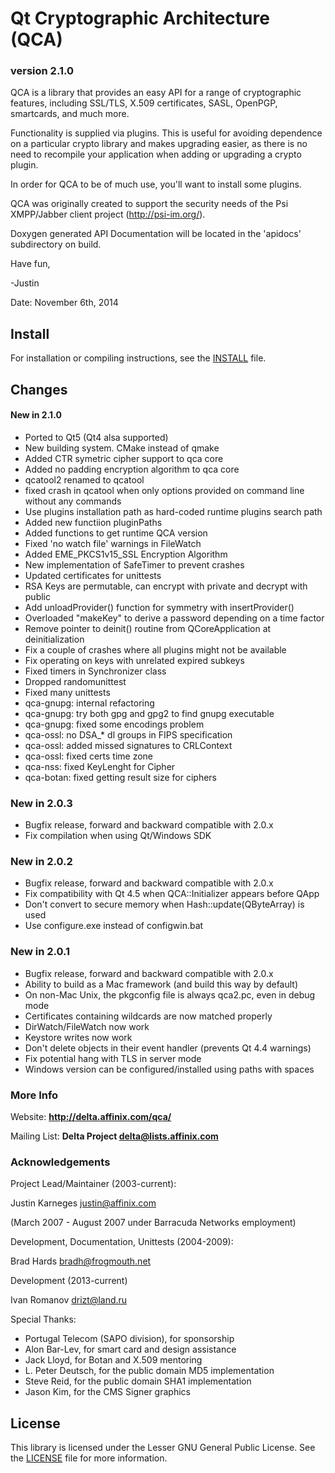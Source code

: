 # Qt Cryptographic Architecture (QCA)
### version 2.1.0

QCA is a library that provides an easy API for a range of cryptographic
features, including SSL/TLS, X.509 certificates, SASL, OpenPGP, smartcards,
and much more.

Functionality is supplied via plugins.  This is useful for avoiding
dependence on a particular crypto library and makes upgrading easier,
as there is no need to recompile your application when adding or
upgrading a crypto plugin.

In order for QCA to be of much use, you'll want to install some plugins.

QCA was originally created to support the security needs of the
Psi XMPP/Jabber client project (http://psi-im.org/).

Doxygen generated API Documentation will be located in the 'apidocs' subdirectory on build.

Have fun,

-Justin

Date: November 6th, 2014

## Install
For installation or compiling instructions, see the [INSTALL](INSTALL) file.

## Changes

#### New in 2.1.0
  - Ported to Qt5 (Qt4 alsa supported)
  - New building system. CMake instead of qmake
  - Added CTR symetric cipher support to qca core
  - Added no padding encryption algorithm to qca core
  - qcatool2 renamed to qcatool
  - fixed crash in qcatool when only options provided on command line without any commands
  - Use plugins installation path as hard-coded runtime plugins search path
  - Added new functiion pluginPaths
  - Added functions to get runtime QCA version
  - Fixed 'no watch file' warnings in FileWatch
  - Added EME_PKCS1v15_SSL Encryption Algorithm
  - New implementation of SafeTimer to prevent crashes
  - Updated certificates for unittests
  - RSA Keys are permutable, can encrypt with private and decrypt with public
  - Add unloadProvider() function for symmetry with insertProvider()
  - Overloaded "makeKey" to derive a password depending on a time factor
  - Remove pointer to deinit() routine from QCoreApplication at deinitialization
  - Fix a couple of crashes where all plugins might not be available
  - Fix operating on keys with unrelated expired subkeys
  - Fixed timers in Synchronizer class
  - Dropped randomunittest
  - Fixed many unittests
  - qca-gnupg: internal refactoring
  - qca-gnupg: try both gpg and gpg2 to find gnupg executable
  - qca-gnupg: fixed some encodings problem
  - qca-ossl: no DSA_* dl groups in FIPS specification
  - qca-ossl: added missed signatures to CRLContext
  - qca-ossl: fixed certs time zone
  - qca-nss: fixed KeyLenght for Cipher
  - qca-botan: fixed getting result size for ciphers

### New in 2.0.3
  - Bugfix release, forward and backward compatible with 2.0.x
  - Fix compilation when using Qt/Windows SDK

### New in 2.0.2
  - Bugfix release, forward and backward compatible with 2.0.x
  - Fix compatibility with Qt 4.5 when QCA::Initializer appears before QApp
  - Don't convert to secure memory when Hash::update(QByteArray) is used
  - Use configure.exe instead of configwin.bat

### New in 2.0.1
  - Bugfix release, forward and backward compatible with 2.0.x
  - Ability to build as a Mac framework (and build this way by default)
  - On non-Mac Unix, the pkgconfig file is always qca2.pc, even in debug mode
  - Certificates containing wildcards are now matched properly
  - DirWatch/FileWatch now work
  - Keystore writes now work
  - Don't delete objects in their event handler (prevents Qt 4.4 warnings)
  - Fix potential hang with TLS in server mode
  - Windows version can be configured/installed using paths with spaces

### More Info

Website: __http://delta.affinix.com/qca/__

Mailing List: __Delta Project <delta@lists.affinix.com>__

### Acknowledgements

Project Lead/Maintainer (2003-current):
  
  Justin Karneges <justin@affinix.com>
  
  (March 2007 - August 2007 under Barracuda Networks employment)

Development, Documentation, Unittests (2004-2009):
  
  Brad Hards <bradh@frogmouth.net>

Development (2013-current)
  
  Ivan Romanov <drizt@land.ru>

Special Thanks:
- Portugal Telecom (SAPO division), for sponsorship
- Alon Bar-Lev, for smart card and design assistance
- Jack Lloyd, for Botan and X.509 mentoring
- L. Peter Deutsch, for the public domain MD5 implementation
- Steve Reid, for the public domain SHA1 implementation
- Jason Kim, for the CMS Signer graphics

## License
This library is licensed under the Lesser GNU General Public License.  See
the [LICENSE](LICENSE) file for more information.
